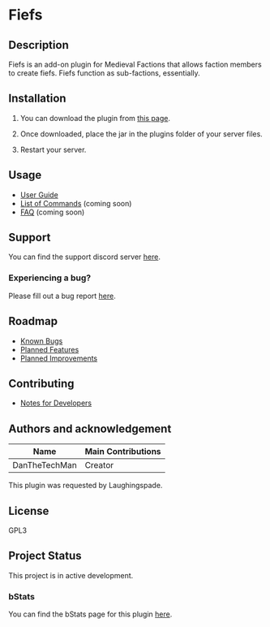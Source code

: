 # Fiefs

## Description
Fiefs is an add-on plugin for Medieval Factions that allows faction members to create fiefs. Fiefs function as sub-factions, essentially.

## Installation
1) You can download the plugin from [this page](https://github.com/dmccoystephenson/Fiefs/releases).

2) Once downloaded, place the jar in the plugins folder of your server files.

3) Restart your server.

## Usage
- [User Guide](https://github.com/dmccoystephenson/Fiefs/wiki/Guide)
- [List of Commands](https://github.com/dmccoystephenson/Fiefs/wiki/Commands) (coming soon)
- [FAQ](https://github.com/dmccoystephenson/Fiefs/wiki/FAQ) (coming soon)

## Support
You can find the support discord server [here](https://discord.gg/xXtuAQ2).

### Experiencing a bug?
Please fill out a bug report [here](https://github.com/dmccoystephenson/Fiefs/issues?q=is%3Aissue+is%3Aopen+label%3Abug).

## Roadmap
- [Known Bugs](https://github.com/dmccoystephenson/Fiefs/issues?q=is%3Aopen+is%3Aissue+label%3Abug)
- [Planned Features](https://github.com/dmccoystephenson/Fiefs/issues?q=is%3Aopen+is%3Aissue+label%3AEpic)
- [Planned Improvements](https://github.com/dmccoystephenson/Fiefs/issues?q=is%3Aopen+is%3Aissue+label%3Aimprovement)

## Contributing
- [Notes for Developers](https://github.com/dmccoystephenson/Fiefs/wiki/Developer-Notes)

## Authors and acknowledgement
Name | Main Contributions
------------ | -------------
DanTheTechMan | Creator

This plugin was requested by Laughingspade.

## License
GPL3

## Project Status
This project is in active development.

### bStats
You can find the bStats page for this plugin [here](https://bstats.org/plugin/bukkit/Fiefs/12743).
